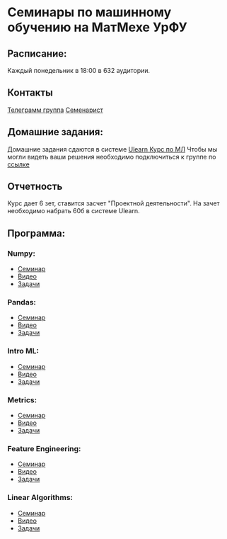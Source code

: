 # Семинары по машинному обучению на МатМехе УрФУ

## Расписание:
Каждый понедельник в 18:00 в 632 аудитории.

## Контакты
[Телеграмм группа](https://t.me/mlmathmech)
[Семенарист](https://t.me/samstikhin)

## Домашние задания:
Домашние задания сдаются в системе [Ulearn Курс по МЛ](https://ulearn.me/Course/ml)
Чтобы мы могли видеть ваши решения необходимо подключиться к группе по [ссылке](https://ulearn.me/Account/JoinGroup?hash=6e38a537-a831-46bf-8200-99aabe35f59a)

## Отчетность
Курс дает 6 зет, ставится засчет "Проектной деятельности". На зачет необходимо набрать 60б в системе Ulearn.

## Программа:
### Numpy:

* [Семинар](https://nbviewer.jupyter.org/github/samstikhin/mlmathmech/blob/master/01-Numpy/Numpy.ipynb)
* [Видео](https://yadi.sk/i/yE9Lv3u-JK8xkw)
* [Задачи](https://ulearn.me/course/ml/Zhordanova_forma_7d15e706-7661-44d4-98a0-5018aaa3e57b)

### Pandas:

* [Семинар](https://nbviewer.jupyter.org/github/samstikhin/mlmathmech/blob/master/02-Pandas/Pandas.ipynb)
* [Видео](https://yadi.sk/i/yUq8Pr3dYFAFYw)
* [Задачи](https://ulearn.me/course/ml/PodFreym_Vandermonda_fcbbff19-225e-4c58-b6f4-95dfbab7eff9)

### Intro ML:

* [Семинар](https://nbviewer.jupyter.org/github/samstikhin/mlmathmech/blob/master/03-IntroML/IntroML.ipynb)
* [Видео](https://yadi.sk/i/tLJCVEuzgjT1FQ)
* [Задачи](https://ulearn.me/course/ml/Pervoe_obuchenie_156b928d-3952-4eab-993f-9be48490893c)

### Metrics:

* [Семинар](https://nbviewer.jupyter.org/github/samstikhin/mlmathmech/blob/master/04-Metrics/Metrics%20%26%20Search.ipynb)
* [Видео](https://yadi.sk/i/wCHCVD8XogEHvA)
* [Задачи](https://ulearn.me/course/ml/Osnovy_metrik_klassifikatsii_abff3d09-8c9c-4db1-8821-7b8ec3cabd4b)

### Feature Engineering:

* [Семинар](https://nbviewer.jupyter.org/github/samstikhin/mlmathmech/blob/master/05-Features/Features.ipynb)
* [Видео](https://yadi.sk/i/wCHCVD8XogEHvA)
* [Задачи](https://ulearn.me/course/ml/Udalenie_Nan_3c3329c6-a1e3-450f-92b0-38bbd2befb81)

### Linear Algorithms:

* [Семинар](https://github.com/samstikhin/mlmathmech/blob/master/06-linear/linmodels.ipynb)
* [Видео](https://yadi.sk/i/SqocaB2BCvVt-A)
* [Задачи](https://ulearn.me/course/ml/Chestnaya_regressiya_7bf6e0eb-d34c-4389-8c15-d99024821468)


